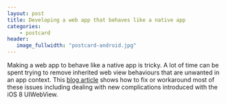 ```yaml
---
layout: post
title: Developing a web app that behaves like a native app
categories:
    - postcard
header:
   image_fullwidth: "postcard-android.jpg"
---
```

Making a web app to behave like a native app is tricky. A lot of time can be spent trying to remove inherited web view behaviours that are unwanted in an app context. This [blog article](http://www.deadlyfingers.net/web/developing-a-web-app-that-behaves-like-a-native-app/) shows how to fix or workaround most of these issues including dealing with new complications introduced with the iOS 8 UIWebView.

